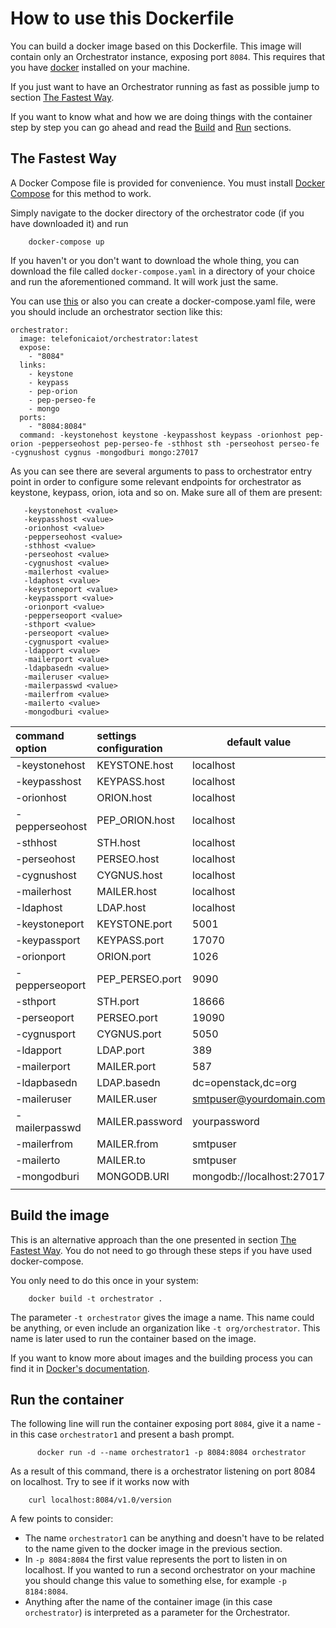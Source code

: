 
# How to use this Dockerfile

You can build a docker image based on this Dockerfile. This image will contain only an Orchestrator instance, exposing port `8084`. This requires that you have [docker](https://docs.docker.com/installation/) installed on your machine.

If you just want to have an Orchestrator running as fast as possible jump to section [The Fastest Way](#the_fastest_way).

If you want to know what and how we are doing things with the container step by step you can go ahead and read the [Build](#build_the_image) and [Run](#run_the_container) sections.

## The Fastest Way

A Docker Compose file is provided for convenience. You must install [Docker Compose](https://docs.docker.com/compose/install/) for this method to work.

Simply navigate to the docker directory of the orchestrator code (if you have downloaded it) and run

        docker-compose up

If you haven't or you don't want to download the whole thing, you can download the file called `docker-compose.yaml` in a directory of your choice and run the aforementioned command. It will work just the same.

You can use [this](https://github.com/telefonicaid/orchestrator/blob/master/docker-compose.yaml) or also you can create a docker-compose.yaml file, were you should include an orchestrator section like this:

```
orchestrator:
  image: telefonicaiot/orchestrator:latest
  expose:
    - "8084"
  links:
    - keystone
    - keypass
    - pep-orion
    - pep-perseo-fe
    - mongo
  ports:
    - "8084:8084"
  command: -keystonehost keystone -keypasshost keypass -orionhost pep-orion -pepperseohost pep-perseo-fe -sthhost sth -perseohost perseo-fe -cygnushost cygnus -mongodburi mongo:27017
```

As you can see there are several arguments to pass to orchestrator entry point in order to configure some relevant endpoints for orchestrator as keystone, keypass, orion, iota and so on. Make sure all of them are present:
```
   -keystonehost <value>
   -keypasshost <value>
   -orionhost <value>
   -pepperseohost <value>
   -sthhost <value>
   -perseohost <value>
   -cygnushost <value>
   -mailerhost <value>
   -ldaphost <value>
   -keystoneport <value>
   -keypassport <value>
   -orionport <value>
   -pepperseoport <value>
   -sthport <value>
   -perseoport <value>
   -cygnusport <value>
   -ldapport <value>
   -mailerport <value>
   -ldapbasedn <value>
   -maileruser <value>
   -mailerpasswd <value>
   -mailerfrom <value>
   -mailerto <value>
   -mongodburi <value>
```



| command option | settings configuration | default value             |
|:---------------|:-----------------------|---------------------------|
| -keystonehost  | KEYSTONE.host          | localhost                 |
| -keypasshost   | KEYPASS.host           | localhost                 |
| -orionhost     | ORION.host             | localhost                 |
| -pepperseohost | PEP_ORION.host         | localhost                 |
| -sthhost       | STH.host               | localhost                 |
| -perseohost    | PERSEO.host            | localhost                 |
| -cygnushost    | CYGNUS.host            | localhost                 |
| -mailerhost    | MAILER.host            | localhost                 |
| -ldaphost      | LDAP.host              | localhost                 |
| -keystoneport  | KEYSTONE.port          | 5001                      |
| -keypassport   | KEYPASS.port           | 17070                     |
| -orionport     | ORION.port             | 1026                      |
| -pepperseoport | PEP_PERSEO.port        | 9090                      |
| -sthport       | STH.port               | 18666                     |
| -perseoport    | PERSEO.port            | 19090                     |
| -cygnusport    | CYGNUS.port            | 5050                      |
| -ldapport      | LDAP.port              | 389                       |
| -mailerport    | MAILER.port            | 587                       |
| -ldapbasedn    | LDAP.basedn            | dc=openstack,dc=org       |
| -maileruser    | MAILER.user            | smtpuser@yourdomain.com   |
| -mailerpasswd  | MAILER.password        | yourpassword              |
| -mailerfrom    | MAILER.from            | smtpuser                  |
| -mailerto      | MAILER.to              | smtpuser                  |
| -mongodburi    | MONGODB.URI            | mongodb://localhost:27017 |
|                |                        |                           |




## Build the image

This is an alternative approach than the one presented in section [The Fastest Way](#the_fastest_way). You do not need to go through these steps if you have used docker-compose.

You only need to do this once in your system:

        docker build -t orchestrator .

The parameter `-t orchestrator` gives the image a name. This name could be anything, or even include an organization like `-t org/orchestrator`. This name is later used to run the container based on the image.

If you want to know more about images and the building process you can find it in [Docker's documentation](https://docs.docker.com/userguide/dockerimages/).
    
## Run the container

The following line will run the container exposing port `8084`, give it a name -in this case `orchestrator1` and present a bash prompt.

          docker run -d --name orchestrator1 -p 8084:8084 orchestrator

As a result of this command, there is a orchestrator listening on port 8084 on localhost. Try to see if it works now with

        curl localhost:8084/v1.0/version

A few points to consider:

* The name `orchestrator1` can be anything and doesn't have to be related to the name given to the docker image in the previous section.
* In `-p 8084:8084` the first value represents the port to listen in on localhost. If you wanted to run a second orchestrator on your machine you should change this value to something else, for example `-p 8184:8084`.
* Anything after the name of the container image (in this case `orchestrator`) is interpreted as a parameter for the Orchestrator.

